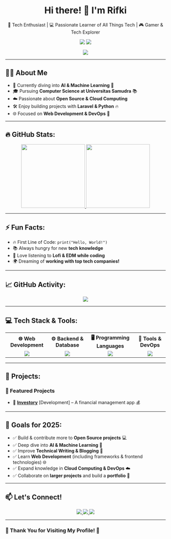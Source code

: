 <h1 align="center">Hi there! 👋 I'm Rifki</h1>
<p align="center">
  🚀 Tech Enthusiast | 💻 Passionate Learner of All Things Tech | 🎮 Gamer & Tech Explorer  
</p>
<p align="center">
  <img src="https://img.shields.io/github/followers/GenProject05?style=social" />
  <img src="https://img.shields.io/github/stars/GenProject05?style=social" />
</p>

<p align="center">
  <img src="https://readme-typing-svg.herokuapp.com?font=Fira+Code&size=22&pause=1000&color=38C6F7&center=true&width=600&lines=Hi+There!+I'm+Rifki;I'm+a+Tech+Enthusiast;I+Love+Building+Projects;Currently+Exploring+AI+and+Machine+Learning;Passionate+about+Open+Source;Always+Excited+to+Learn+New+Tech!;Let's+Build+Something+Great+Together!" />
</p>

---

## 🧑‍💻 About Me  
- 🌱 Currently diving into **AI & Machine Learning** 🤖  
- 🎓 Pursuing **Computer Science at Universitas Samudra** 📚  
- ☁️ Passionate about **Open Source & Cloud Computing**  
- 🛠️ Enjoy building projects with **Laravel & Python** 🔥  
- 🌐 Focused on **Web Development & DevOps** 🚀  

---

## 🔥 GitHub Stats:
<p align="center">
  <a href="https://github.com/GenProject05">
    <img height="200" src="https://github-readme-stats.vercel.app/api?username=GenProject05&show_icons=true&theme=tokyonight" />
  </a>
  <a href="https://github.com/GenProject05">
    <img height="200" src="https://github-readme-stats.vercel.app/api/top-langs?username=GenProject05&layout=compact&langs_count=8&theme=tokyonight&card_width=320" />
  </a>
</p>

---

## ⚡ Fun Facts:
- 🔥 First Line of Code: `print("Hello, World!")`
- 📚 Always hungry for new **tech knowledge**
- 🎵 Love listening to **Lofi & EDM while coding**
- 🌍 Dreaming of **working with top tech companies!**

---

## 📈 GitHub Activity:
<p align="center">
  <img src="https://github-readme-activity-graph.vercel.app/graph?username=GenProject05&theme=github-dark" />
</p>

---

## 💻 Tech Stack & Tools:
<p align="center">
  <table>
    <tr>
      <th>🌐 Web Development</th>
      <th>⚙️ Backend & Database</th>
      <th>🖥️ Programming Languages</th>
      <th>🔧 Tools & DevOps</th>
    </tr>
    <tr>
      <td align="center">
        <img src="https://skillicons.dev/icons?i=html,css,js,vue" />
      </td>
      <td align="center">
        <img src="https://skillicons.dev/icons?i=php,laravel,mysql" />
      </td>
      <td align="center">
        <img src="https://skillicons.dev/icons?i=python,cpp,js" />
      </td>
      <td align="center">
        <img src="https://skillicons.dev/icons?i=npm,git,github,vscode,linux" />
      </td>
    </tr>
  </table>
</p>

---

## 🚀 Projects:
### 🌟 Featured Projects
- 🔹 [**Investory**](https://github.com/GenProject05/Investory) [Development] – A financial management app 💰  

---

## 🎯 Goals for 2025:
- ✅ Build & contribute more to **Open Source projects** 💻  
- ✅ Deep dive into **AI & Machine Learning** 🤖  
- ✅ Improve **Technical Writing & Blogging** 📝  
- ✅ Learn **Web Development** (including frameworks & frontend technologies) 🌐  
- ✅ Expand knowledge in **Cloud Computing & DevOps** ☁️  
- ✅ Collaborate on **larger projects** and build a **portfolio** 📁  

---

## 📫 Let's Connect!
<p align="center">
  <a href="https://www.linkedin.com/in/muhammad-rifki-aulia-pratama-813b64236">
    <img src="https://img.shields.io/badge/LinkedIn-Connect-blue?style=for-the-badge&logo=linkedin" />
  </a>
  <a href="https://twitter.com/mrifkiauliap05">
    <img src="https://img.shields.io/badge/Twitter-Follow-blue?style=for-the-badge&logo=twitter" />
  </a>
  <a href="https://www.instagram.com/mrifkiauliap05/">
    <img src="https://img.shields.io/badge/Instagram-Follow-E4405F?style=for-the-badge&logo=instagram&logoColor=white" />
  </a>
</p>

---

### 🎉 Thank You for Visiting My Profile! 🎉  
